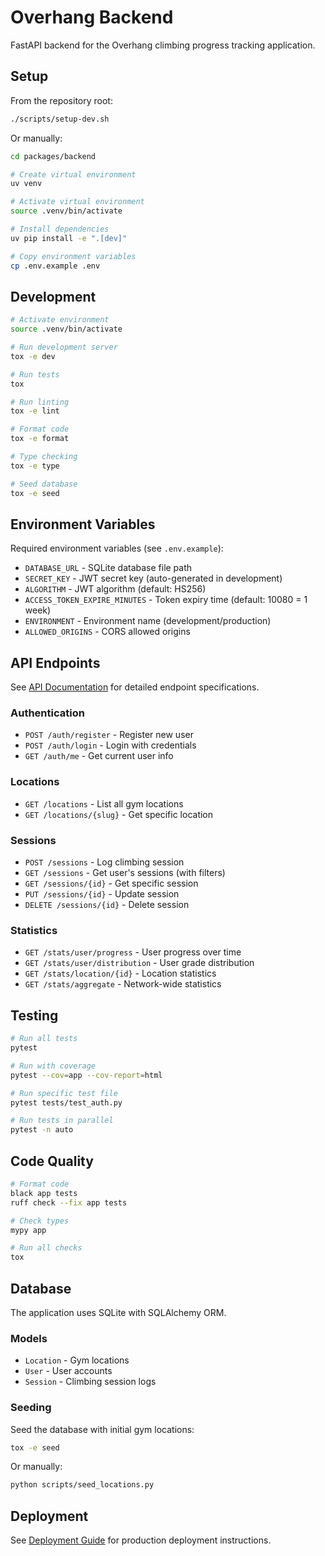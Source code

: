 # Overhang Backend

FastAPI backend for the Overhang climbing progress tracking application.

## Setup

From the repository root:

```bash
./scripts/setup-dev.sh
```

Or manually:

```bash
cd packages/backend

# Create virtual environment
uv venv

# Activate virtual environment
source .venv/bin/activate

# Install dependencies
uv pip install -e ".[dev]"

# Copy environment variables
cp .env.example .env
```

## Development

```bash
# Activate environment
source .venv/bin/activate

# Run development server
tox -e dev

# Run tests
tox

# Run linting
tox -e lint

# Format code
tox -e format

# Type checking
tox -e type

# Seed database
tox -e seed
```

## Environment Variables

Required environment variables (see `.env.example`):

- `DATABASE_URL` - SQLite database file path
- `SECRET_KEY` - JWT secret key (auto-generated in development)
- `ALGORITHM` - JWT algorithm (default: HS256)
- `ACCESS_TOKEN_EXPIRE_MINUTES` - Token expiry time (default: 10080 = 1 week)
- `ENVIRONMENT` - Environment name (development/production)
- `ALLOWED_ORIGINS` - CORS allowed origins

## API Endpoints

See [API Documentation](../../docs/api.md) for detailed endpoint specifications.

### Authentication
- `POST /auth/register` - Register new user
- `POST /auth/login` - Login with credentials
- `GET /auth/me` - Get current user info

### Locations
- `GET /locations` - List all gym locations
- `GET /locations/{slug}` - Get specific location

### Sessions
- `POST /sessions` - Log climbing session
- `GET /sessions` - Get user's sessions (with filters)
- `GET /sessions/{id}` - Get specific session
- `PUT /sessions/{id}` - Update session
- `DELETE /sessions/{id}` - Delete session

### Statistics
- `GET /stats/user/progress` - User progress over time
- `GET /stats/user/distribution` - User grade distribution
- `GET /stats/location/{id}` - Location statistics
- `GET /stats/aggregate` - Network-wide statistics

## Testing

```bash
# Run all tests
pytest

# Run with coverage
pytest --cov=app --cov-report=html

# Run specific test file
pytest tests/test_auth.py

# Run tests in parallel
pytest -n auto
```

## Code Quality

```bash
# Format code
black app tests
ruff check --fix app tests

# Check types
mypy app

# Run all checks
tox
```

## Database

The application uses SQLite with SQLAlchemy ORM.

### Models

- `Location` - Gym locations
- `User` - User accounts
- `Session` - Climbing session logs

### Seeding

Seed the database with initial gym locations:

```bash
tox -e seed
```

Or manually:

```bash
python scripts/seed_locations.py
```

## Deployment

See [Deployment Guide](../../docs/deployment.md) for production deployment instructions.


